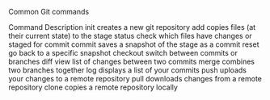 Common Git commands

Command Description
init    creates a new git repository
add copies files (at their current state) to the stage
status  check which files have changes or staged for commit
commit  saves a snapshot of the stage as a commit
reset   go back to a specific snapshot
checkout    switch between commits or branches
diff    view list of changes between two commits
merge   combines two branches together
log displays a list of your commits
push    uploads your changes to a remote repository
pull    downloads changes from a remote repository
clone   copies a remote repository locally

